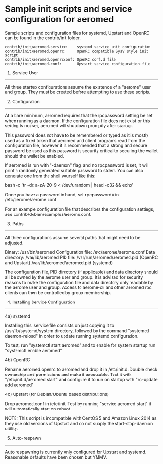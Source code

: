 Sample init scripts and service configuration for aeromed
==========================================================

Sample scripts and configuration files for systemd, Upstart and OpenRC
can be found in the contrib/init folder.

    contrib/init/aeromed.service:    systemd service unit configuration
    contrib/init/aeromed.openrc:     OpenRC compatible SysV style init script
    contrib/init/aeromed.openrcconf: OpenRC conf.d file
    contrib/init/aeromed.conf:       Upstart service configuration file

1. Service User
---------------------------------

All three startup configurations assume the existence of a "aerome" user
and group.  They must be created before attempting to use these scripts.

2. Configuration
---------------------------------

At a bare minimum, aeromed requires that the rpcpassword setting be set
when running as a daemon.  If the configuration file does not exist or this
setting is not set, aeromed will shutdown promptly after startup.

This password does not have to be remembered or typed as it is mostly used
as a fixed token that aeromed and client programs read from the configuration
file, however it is recommended that a strong and secure password be used
as this password is security critical to securing the wallet should the
wallet be enabled.

If aeromed is run with "-daemon" flag, and no rpcpassword is set, it will
print a randomly generated suitable password to stderr.  You can also
generate one from the shell yourself like this:

bash -c 'tr -dc a-zA-Z0-9 < /dev/urandom | head -c32 && echo'

Once you have a password in hand, set rpcpassword= in /etc/aerome/aerome.conf

For an example configuration file that describes the configuration settings, 
see contrib/debian/examples/aerome.conf.

3. Paths
---------------------------------

All three configurations assume several paths that might need to be adjusted.

Binary:              /usr/bin/aeromed
Configuration file:  /etc/aerome/aerome.conf
Data directory:      /var/lib/aeromed
PID file:            /var/run/aeromed/aeromed.pid (OpenRC and Upstart)
                     /var/lib/aeromed/aeromed.pid (systemd)

The configuration file, PID directory (if applicable) and data directory
should all be owned by the aerome user and group.  It is advised for security
reasons to make the configuration file and data directory only readable by the
aerome user and group.  Access to aerome-cli and other aeromed rpc clients
can then be controlled by group membership.

4. Installing Service Configuration
-----------------------------------

4a) systemd

Installing this .service file consists on just copying it to
/usr/lib/systemd/system directory, followed by the command
"systemctl daemon-reload" in order to update running systemd configuration.

To test, run "systemctl start aeromed" and to enable for system startup run
"systemctl enable aeromed"

4b) OpenRC

Rename aeromed.openrc to aeromed and drop it in /etc/init.d.  Double
check ownership and permissions and make it executable.  Test it with
"/etc/init.d/aeromed start" and configure it to run on startup with
"rc-update add aeromed"

4c) Upstart (for Debian/Ubuntu based distributions)

Drop aeromed.conf in /etc/init.  Test by running "service aeromed start"
it will automatically start on reboot.

NOTE: This script is incompatible with CentOS 5 and Amazon Linux 2014 as they
use old versions of Upstart and do not supply the start-stop-daemon uitility.

5. Auto-respawn
-----------------------------------

Auto respawning is currently only configured for Upstart and systemd.
Reasonable defaults have been chosen but YMMV.